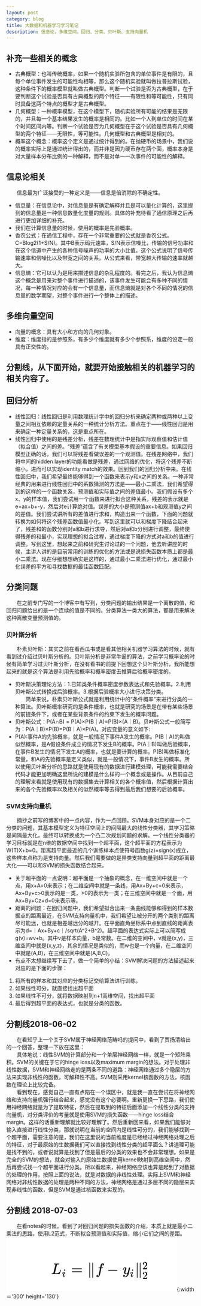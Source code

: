 ```yaml
---
layout: post
category: blog
title: 大数据和机器学习学习笔记
description: 信息论，多维空间，回归、分类、贝叶斯、支持向量机
---
```


## 补充一些相关的概念
- 古典概型：也叫传统概率，如果一个随机实验所包含的单位事件是有限的，且每个单位事件发生的可能性均相等，那么这个随机实验就叫做拉普拉斯试验，这种条件下的概率模型就叫做古典概型。判断一个试验是否为古典概型，在于要判断这个试验是否具有古典概型的两个特征——有限性和等可能性，只有同时具备这两个特点的概型才是古典概型。
- 几何概型：一种概率模型，在这个模型下，随机实验所有可能的结果是无限的，并且每一个基本结果发生的概率是相同的。比如一个人到单位的时间在某个时间区间内等。判断一个试验是否为几何概型在于这个试验是否具有几何概型的两个特征——无限性，等可能性。几何概型和古典概型是相对的。
- 概率这个概念：概率这个定义是通过统计得到的。在抛硬币的场景中，我们说的概率实际上是通过统计得出的，而并非是因为硬币存在两个面，概率本身是对大量样本分布比例的一种解释，而不是对单一一次事件的可能性的解释。

## 信息论相关
　　信息最为广泛接受的一种定义是——信息是倍消除的不确定性。
- 信息量：在信息论中，对信息量是有确定解释并且是可以量化计算的，这里提到的信息量是一种信息数量化度量的规则。具体的补充待看了通信原理之后再进行更加详细的补充。
- 我们在计算信息量的时候，使用的概率是先验概率。
- 香农公式：在通信工程中，存在一个非常重要的公式就是香农公式。C=Blog2(1+S/N)。其中B表示码元速率，S/N表示信噪比，传输的信号功率和在这个信道中产生的各种信号噪声的功率的大小比值。这个公式说明了信号传输速率和信噪比以及带宽之间的关系。从公式来看，带宽越大传输的速率就越大。
- 信息熵：它可以认为是用来描述信息的杂乱程度的。看完之后，我认为信息熵这个概念是用来对整个事件进行描述的，该事件发生可能会有多种不同的情况，每一种情况对应的会有一个信息量，而信息熵就是对各个不同的情况的信息量的数学期望，对整个事件进行一个整体上的描述。

## 多维向量空间
- 向量的概念：具有大小和方向的几何对象。
- 维度：维度指的是参照系，有多少个维度就有多少个参照系，维度的设定一般具有正交性的。

## 分割线，从下面开始，就要开始接触相关的机器学习的相关内容了。

## 回归分析
- 线性回归：线性回归是利用数理统计学中的回归分析来确定两种或两种以上变量之间相互依赖的定量关系的一种统计分析方法。重点在于——线性回归是用来确定一种定量关系的，这是重点所在。
- 线性回归中使用的是残差分析，残差在数理统计中是指实际观察值和估计值（拟合值）之间的差。“残差”蕴含了有关模型基本假设的重要信息。如果回归模型正确的话，我们可以将残差看做误差的一个观测值。在残差网络中，我们将中间的hidden layer的功能看做是残差，通过网络的优化，将这个残差不断缩小，进而可以实现identity match的效果。回到我们的回归分析中来。在线性回归中，我们希望最终能够得到一个函数来表示y和x之间的关系。一种非常经典的用来进行线性回归中的系数猜测的方法是——最小二乘法，我们希望得到的这样的一个函数关系，预测值和实际值之间的差值最小。我们假设有多个x、y的样本值，我们尝试用一个函数来进行拟合这种关系，残差的表示就是e=ax+b+-y，然后对e计算绝对值。误差的大小是预测值ax+b和观测值y之间的差值。我们尝试讲所有的差值进行求和，构造出来一个函数，下面的问题就转换为如何将这个残差函数值最小化。写到这里就可以和梯度下降结合起来了，残差和的函数分别对a和b进行求导，然后对a和b分别进行调整，最终使得残差的和最小，实现理想的拟合过程，通过梯度下降的方式对a和b的值进行调整。写到这里，想起来之前和研究生讨论过的一个问题，他去听讲座的时候，主讲人讲的是目前常用的训练的优化的方法或是说损失函数本质上都是最小二乘法。现在仔细想想确实是这样的，通过最小二乘法进行优化，通过最小化误差的平方和寻找数据的最佳函数匹配。


## 分类问题
　　在之前专门写的一个博客中有写到，分类问题的输出结果是一个离散的值，和回归问题给出的是一个连续的值是不同的。分类算法一类大的算法，都是用来解决这种离散变量预测值的。

### 贝叶斯分析
 　　朴素贝叶斯：其实之前在看西瓜书或是看其他相关机器学习算法的时候，就有看到过介绍过贝叶斯分析的。贝叶斯分析是非常牛逼的算法，之前学习概率论的时候有简单学习过贝叶斯分析，在没有看书的前提下回想这个贝叶斯分析，我所能想起来的就是这个算法是利用先验概率和概率密度去推算后验概率密度的。
- 贝叶斯决策理论方法：1.已知类条件概率密度参数表达式和先验概率。2.利用贝叶斯公式转换成后验概率。3.根据后验概率大小进行决策分类。<br>
　　简单来说，朴素贝叶斯公式就是利用统计中的“条件概率”来进行分类的一种算法。贝叶斯概率研究的是条件概率，也就是研究的场景是在带有某些场景的前提条件下，或者在某些背景条件的约束下发生的概率问题。
- 贝叶斯公式：P(A∩B) = P(A)×P(B｜A)=P(B)×(A｜B)。贝叶斯公式一般简写为：P(A｜B)×P(B)=P(B｜A)×P(A)。对应变量的意义如下:
- P(A):事件A的先验概率，就是一般情况下事件A发生的概率。P(B｜A)的叫做似然概率，是A假设条件成立的情况下发生B的概率。P(A｜B)叫做后验概率，在事件B发生的情况下发生A的概率，也就是要计算的概率。P(B)叫做标准化常量，和A的先验概率是定义类似，就是一般情况下，事件B发生的概率。所以使用贝叶斯分析的思路就是使用现有的数据进行建模处理，可能我需要结合代码才能更加明确这里所说的建模是什么样的一个概念或是操作。从目前自己的理解来看就是使用现有的数据集去计算相关的各个概率值，然后根据计算出来的各个先验概率以及相关的似然概率等去得到最后我们想要的后验概率。

### SVM支持向量机
　　摘抄之前写的博客中的一点内容，作为一点回顾。SVM本身对应的是一个二分类的问题，其基本模型定义为特征空间上的间隔最大的线性分类器，其学习策略是间隔最大化，最终可以转换成为一个凸二次规划问题的求解。一个线性分类器的学习目标就是在n维的数据空间中找到一个超平面，这个超平面的方程表示为W(T)X+b=0。距离超平面最近的几个训练样本点使符号函数g(z)=sign(x)成立，这些样本点称为是支持向量。然后我们需要做的是异类支持向量到超平面的距离最大化——可以和SVM的损失函数结合起来。
- 关于超平面的一点说明：超平面是一个抽象的概念，在一维空间中就是一个点，用x+A=0来表示；在二维空间中就是一条线，用Ax+By+c=0来表示，Ax+By+c>0表示的是一类，>0的表示为一类；在三维空间中就是一个面，用Ax+By+Cz+d=0来表示等。
- 距离的问题：在回归问题中，我们希望拟合出来一条曲线能够和得到的样本数据点的距离最近，在SVM支持向量机中，我们希望让被分开的两个类别的距离尽可能远，也就是相差越远分的越开。在平面直角坐标系中点到直线的距离表示为d=｜Ax+By+c｜/sqrt(A^2+B^2)。超平面的表达式实际上可以简写成g(v)=wv+b。其中v是样本向量，b是常数。在二维的空间中，v就是(x,y)，三维空间中就是(x,y,z)，其余的情况是类似的，而w也是一个向量，在二维空间中就是(A,B)，在三维空间中就是(A,B,C)。
- 有点不太想继续写下去了，做一个简单的小结：SVM解决问题的方法描述起来对应的是下面的步骤：
1. 将所有的样本和其对应的分类标记交给算法进行训练。
2. 如果线性可分，就直接找出超平面
3. 如果线性不可分，就将数据映射到n+1高维空间，找出超平面
4. 最后得到超平面的表达式，也就是分类的函数。

## 分割线2018-06-02 
　　在看知乎上一个关于SVM属于神经网络范畴吗的提问中，看到了贾扬清给出的一个回答，整理一下放在这里：<br>
　　具体地说：线性SVM的计算部分和一个单层神经网络一样，就是一个矩阵乘积。SVM的关键在于它的hinge loss以及maximum margin的想法。对于处理非线性数据，SVM和神经网络走的是两条不同的道路：神经网络通过多个隐层的方法来实现非线性的函数，可解释性不高。SVM则采用kernel核函数的方法，核函数在理论上比较完备。<br>
　　看到现在，感觉自己一直有点陷在一个误区中，就是我一直在尝试在将神经网络和支持向量机强行结合起来，感觉没有这个必要啊。重新更换一下思路，我们使用神经网络就是为了提取特征，然后在提取到的特征后面添加一个线性分类的支持向量机，对分类评价的考量就是使用SVM的损失函数——hinge loss结合margin。这样的话重新理解就比较好理解了。然后重新回来看，如果我们能够对输入直接进行线性分类，那就说明在当前的空间内是线性可分的，我们能够找到一个超平面，需要注意的是，我们在这里说的当前维度是已经经过神经网络处理之后的特征，对于最原始的生数据我们可以直接找到线性分类的超平面么？讲道理可能是找不到的，或者说就算是找到了但是最后的分类的效果也不会非常理想。如果是完全的SVM的想法，就会对输入的原始生数据使用kernel映射到高维空间中，然后再尝试找一个超平面进行分类。所以看起来，神经网络应该也算是起到了对数据的处理的作用，按照上面的说法，就是对数据的非线性处理。实际上SVM和神经网络对非线性数据的处理是两种不同的方法，神经网络是通过多层不同的隐层来实现非线性的函数，但是SVM是通过核函数来实现的。

## 分割线 2018-07-03
　　在看notes的时候，看到了对回归问题的损失函数的介绍，本质上就是最小二乘法的思路，使用L2范式，不断拟合预测值和实际值，缩小它们之间的差距。
![](/downloads/回归损失.png){:width＝'300' height='130'}